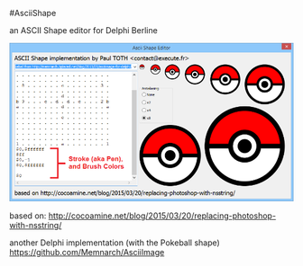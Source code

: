 #AsciiShape

an ASCII Shape editor for Delphi Berline

![screenshot](AsciiShapeEditor.png)

based on:
http://cocoamine.net/blog/2015/03/20/replacing-photoshop-with-nsstring/

another Delphi implementation (with the Pokeball shape)
https://github.com/Memnarch/AsciiImage
